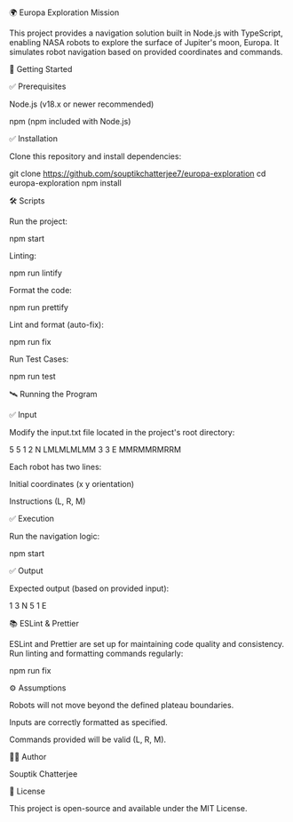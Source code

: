 🌍 Europa Exploration Mission

This project provides a navigation solution built in Node.js with TypeScript, enabling NASA robots to explore the surface of Jupiter's moon, Europa. It simulates robot navigation based on provided coordinates and commands.

🚀 Getting Started

✅ Prerequisites

Node.js (v18.x or newer recommended)

npm (npm included with Node.js)

✅ Installation

Clone this repository and install dependencies:

git clone https://github.com/souptikchatterjee7/europa-exploration
cd europa-exploration
npm install

🛠️ Scripts

Run the project:

npm start

Linting:

npm run lintify

Format the code:

npm run prettify

Lint and format (auto-fix):

npm run fix

Run Test Cases:

npm run test

🛰️ Running the Program

✅ Input

Modify the input.txt file located in the project's root directory:

5 5
1 2 N
LMLMLMLMM
3 3 E
MMRMMRMRRM

Each robot has two lines:

Initial coordinates (x y orientation)

Instructions (L, R, M)

✅ Execution

Run the navigation logic:

npm start

✅ Output

Expected output (based on provided input):

1 3 N
5 1 E

📚 ESLint & Prettier

ESLint and Prettier are set up for maintaining code quality and consistency. Run linting and formatting commands regularly:

npm run fix

⚙️ Assumptions

Robots will not move beyond the defined plateau boundaries.

Inputs are correctly formatted as specified.

Commands provided will be valid (L, R, M).

🧑‍🚀 Author

Souptik Chatterjee

📃 License

This project is open-source and available under the MIT License.
